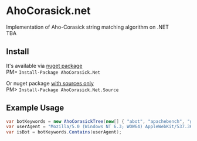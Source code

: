 AhoCorasick.net
================

Implementation of Aho-Corasick string matching algorithm on .NET  
TBA

Install
-------
It's available via [nuget package](https://www.nuget.org/packages/AhoCorasick.Net)  
PM> `Install-Package AhoCorasick.Net`

Or nuget package [with sources only](https://www.nuget.org/packages/AhoCorasick.Net.Source)  
PM> `Install-Package AhoCorasick.Net.Source`

Example Usage
-------------
```csharp
var botKeywords = new AhoCorasickTree(new[] { "abot", "apachebench", "googlebot", "libwww-perl", "etc" });
var userAgent = "Mozilla/5.0 (Windows NT 6.3; WOW64) AppleWebKit/537.36 (KHTML, like Gecko) Chrome/39.0.2171.99 Safari/537.36";
var isBot = botKeywords.Contains(userAgent);
```
